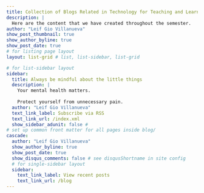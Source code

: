 ```yaml
---
title: Collection of Blogs Related in Technology for Teaching and Learning
description: |
  Here are the content that we have created throughout the semester.
author: "Leif Gio Villanueva"
show_post_thumbnail: true
show_author_byline: true
show_post_date: true
# for listing page layout
layout: list-grid # list, list-sidebar, list-grid

# for list-sidebar layout
sidebar: 
  title: Always be mindful about the little things
  description: |
    Your mental health matters. 
    
    Protect yourself from unnecessary pain.
  author: "Leif Gio Villanueva"
  text_link_label: Subscribe via RSS
  text_link_url: /index.xml
  show_sidebar_adunit: false # 
# set up common front matter for all pages inside blog/
cascade:
  author: "Leif Gio Villanueva"
  show_author_byline: true
  show_post_date: true
  show_disqus_comments: false # see disqusShortname in site config
  # for single-sidebar layout
  sidebar:
    text_link_label: View recent posts
    text_link_url: /blog
---
```


